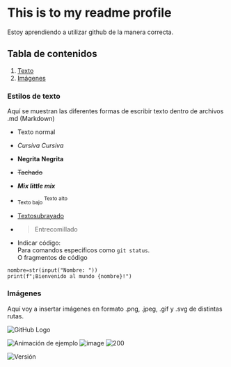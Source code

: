 # This is to my readme profile
Estoy aprendiendo a utilizar github de la manera correcta.

## Tabla de contenidos
1. [Texto](#estilos-de-texto)
2. [Imágenes](#rutas-de-imágene)


### Estilos de texto
Aquí se muestran las diferentes formas de escribir texto dentro de archivos .md (Markdown)
- Texto normal
* *Cursiva* _Cursiva_
- **Negrita** __Negrita__
* ~~Tachado~~
- ***Mix little mix***
* <sub> Texto bajo </sub> <sup> Texto alto </sup>
- <ins> Textosubrayado </ins>
* > Entrecomillado
- Indicar código:  
Para comandos específicos como `git status`.<br>
O fragmentos de código
```
nombre=str(input("Nombre: "))
print(f"¡Bienvenido al mundo {nombre}!")
```
### Imágenes
Aquí voy a insertar imágenes en formato .png, .jpeg, .gif y .svg de distintas rutas.

![GitHub Logo](https://github.githubassets.com/images/modules/logos_page/GitHub-Mark.png "GitHub Logo")

![Animación de ejemplo](https://media.giphy.com/media/26BRuo6sLetdllPAQ/giphy.gif)
![image](https://github.com/user-attachments/assets/6f1203cb-415d-432c-bfd8-0ba82ddd081e)
![200](https://github.com/user-attachments/assets/7c3eb2d4-4a67-4e81-8f88-cba5d1a7a8a7)

![Versión](https://img.shields.io/badge/version-1.0.0-blue)


